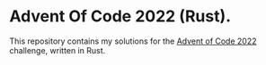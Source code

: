 # Advent Of Code 2022 (Rust).

This repository contains my solutions for the [Advent of Code 2022](https://adventofcode.com/2022) challenge, written in Rust.
